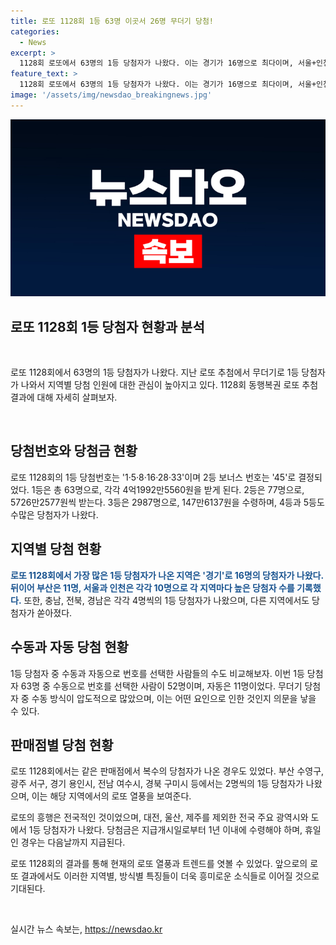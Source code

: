 ```yaml
---
title: 로또 1128회 1등 63명 이곳서 26명 무더기 당첨!
categories:
  - News
excerpt: >
  1128회 로또에서 63명의 1등 당첨자가 나왔다. 이는 경기가 16명으로 최다이며, 서울+인천 10명, 부산 11명, 충남·전북·경남 각 4명 등 다양한 지역에서 당첨되었다. 수동 52명, 자동 11명으로 나뉘며, 같은 판매점에서 복수의 당첨자가 나온 곳도 있다. 대전·울산·제주를 제외한 전국 주요 광역시·도에서 1등 당첨자가 나왔다. 로또 당첨금 지급기한은 지급 개시일로부터 1년이다. (150자)
feature_text: >
  1128회 로또에서 63명의 1등 당첨자가 나왔다. 이는 경기가 16명으로 최다이며, 서울+인천 10명, 부산 11명, 충남·전북·경남 각 4명 등 다양한 지역에서 당첨되었다. 수동 52명, 자동 11명으로 나뉘며, 같은 판매점에서 복수의 당첨자가 나온 곳도 있다. 대전·울산·제주를 제외한 전국 주요 광역시·도에서 1등 당첨자가 나왔다. 로또 당첨금 지급기한은 지급 개시일로부터 1년이다. (150자)
image: '/assets/img/newsdao_breakingnews.jpg'
---
```


<p><img src="/assets/img/newsdao_breakingnews.jpg" alt="ranknews 속보" /></p>

<h2 data-ke-size="size36">로또 1128회 1등 당첨자 현황과 분석</h2>

<p data-ke-size="size16">&nbsp;</p>

<p>로또 1128회에서 63명의 1등 당첨자가 나왔다. 지난 로또 추첨에서 무더기로 1등 당첨자가 나와서 지역별 당첨 인원에 대한 관심이 높아지고 있다. 1128회 동행복권 로또 추첨 결과에 대해 자세히 살펴보자.</p>

<p data-ke-size="size16">&nbsp;</p>

<h2 data-ke-size="size26">당첨번호와 당첨금 현황</h2>

<p>로또 1128회의 1등 당첨번호는 '1·5·8·16·28·33'이며 2등 보너스 번호는 '45'로 결정되었다. 1등은 총 63명으로, 각각 4억1992만5560원을 받게 된다. 2등은 77명으로, 5726만2577원씩 받는다. 3등은 2987명으로, 147만6137원을 수령하며, 4등과 5등도 수많은 당첨자가 나왔다.</p>

<h2 data-ke-size="size26">지역별 당첨 현황</h2>

<p><b><span style="color: #1a5490;">로또 1128회에서 가장 많은 1등 당첨자가 나온 지역은 '경기'로 16명의 당첨자가 나왔다. 뒤이어 부산은 11명, 서울과 인천은 각각 10명으로 각 지역마다 높은 당첨자 수를 기록했다.</span></b> 또한, 충남, 전북, 경남은 각각 4명씩의 1등 당첨자가 나왔으며, 다른 지역에서도 당첨자가 쏟아졌다.</p>

<h2 data-ke-size="size26">수동과 자동 당첨 현황</h2>

<p>1등 당첨자 중 수동과 자동으로 번호를 선택한 사람들의 수도 비교해보자. 이번 1등 당첨자 63명 중 수동으로 번호를 선택한 사람이 52명이며, 자동은 11명이었다. 무더기 당첨자 중 수동 방식이 압도적으로 많았으며, 이는 어떤 요인으로 인한 것인지 의문을 낳을 수 있다.</p>

<h2 data-ke-size="size26">판매점별 당첨 현황</h2>

<p>로또 1128회에서는 같은 판매점에서 복수의 당첨자가 나온 경우도 있었다. 부산 수영구, 광주 서구, 경기 용인시, 전남 여수시, 경북 구미시 등에서는 2명씩의 1등 당첨자가 나왔으며, 이는 해당 지역에서의 로또 열풍을 보여준다.</p>

<p>로또의 흥행은 전국적인 것이었으며, 대전, 울산, 제주를 제외한 전국 주요 광역시와 도에서 1등 당첨자가 나왔다. 당첨금은 지급개시일로부터 1년 이내에 수령해야 하며, 휴일인 경우는 다음날까지 지급된다.</p>

<p>로또 1128회의 결과를 통해 현재의 로또 열풍과 트렌드를 엿볼 수 있었다. 앞으로의 로또 결과에서도 이러한 지역별, 방식별 특징들이 더욱 흥미로운 소식들로 이어질 것으로 기대된다.</p>

<p data-ke-size="size16">&nbsp;</p>
실시간 뉴스 속보는, <a href="https://newsdao.kr" rel="dofollow">https://newsdao.kr</a>


